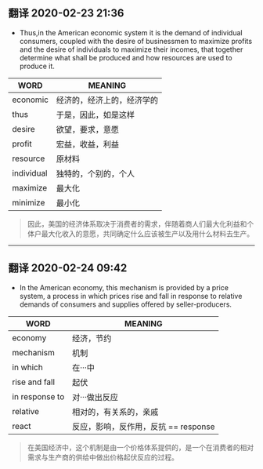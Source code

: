 ## 翻译 2020-02-23 21:36
- Thus,in the American economic system it is the demand of individual consumers, coupled with the desire of businessmen to maximize profits and the desire of individuals to maximize their incomes, that together determine what shall be produced and how resources are used to produce it.

| WORD       | MEANING                    |
|------------|----------------------------|
| economic   | 经济的，经济上的，经济学的 |
| thus       | 于是，因此，如是这样       |
| desire     | 欲望，要求，意愿           |
| profit     | 宏益，收益，利益           |
| resource   | 原材料                     |
| individual | 独特的，个别的，个人       |
| maximize   | 最大化                     |
| minimize   | 最小化                     |


> 因此，美国的经济体系取决于消费者的需求，伴随着商人们最大化利益和个体户最大化收入的意愿，共同确定什么应该被生产以及用什么材料去生产。

***
## 翻译 2020-02-24 09:42
- In the American economy, this mechanism is provided by a price system, a process in which prices rise and fall in response to relative demands of consumers and supplies offered by seller-producers.

| WORD           | MEANING                              |
|----------------|--------------------------------------|
| economy        | 经济，节约                           |
| mechanism      | 机制                                 |
| in which       | 在···中                              |
| rise and fall  | 起伏                                 |
| in response to | 对···做出反应                        |
| relative       | 相对的，有关系的，亲戚               |
| react          | 反应，影响，反作用，反抗 == response |

> 在美国经济中，这个机制是由一个价格体系提供的，是一个在消费者的相对需求与生产商的供给中做出价格起伏反应的过程。
